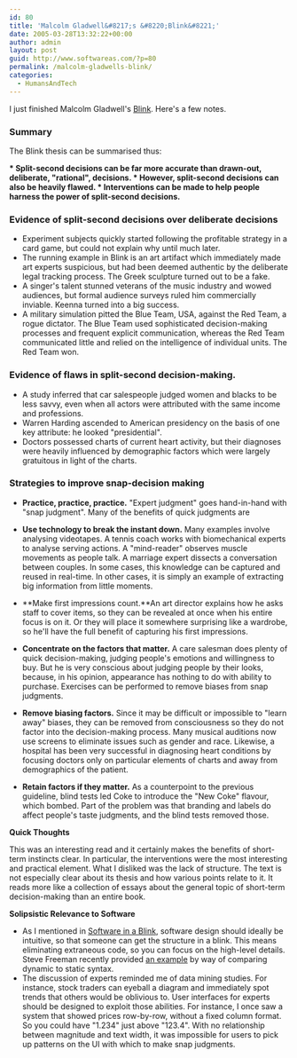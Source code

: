 ```yaml
---
id: 80
title: 'Malcolm Gladwell&#8217;s &#8220;Blink&#8221;'
date: 2005-03-28T13:32:22+00:00
author: admin
layout: post
guid: http://www.softwareas.com/?p=80
permalink: /malcolm-gladwells-blink/
categories:
  - HumansAndTech
---
```

I just finished Malcolm Gladwell's [Blink](http://www.gladwell.com/blink/). Here's a few notes.

<h3>Summary</h3>

The Blink thesis can be summarised thus:

<b>
* Split-second decisions can be far more accurate than drawn-out, deliberate, "rational", decisions.
* However, split-second decisions can also be heavily flawed.
* Interventions can be made to help people harness the power of split-second decisions.
</b>

<h3>Evidence of split-second decisions over deliberate decisions</h3>

* Experiment subjects quickly started following the profitable strategy in a card game, but could not explain why until much later.
* The running example in Blink is an art artifact which immediately made art experts suspicious, but had been deemed authentic by the deliberate legal tracking process. The Greek sculpture turned out to be a fake.
* A singer's talent stunned veterans of the music industry and wowed audiences, but formal audience surveys ruled him commercially inviable. Keenna turned into a big success.
* A military simulation pitted the Blue Team, USA, against the Red Team, a rogue dictator. The Blue Team used sophisticated decision-making processes and frequent explicit communication, whereas the Red Team communicated little and relied on the intelligence of individual units. The Red Team won.

<h3>Evidence of flaws in split-second decision-making.</h3>

* A study inferred that car salespeople judged women and blacks to be less savvy, even when all actors were attributed with the same income and professions.
* Warren Harding ascended to American presidency on the basis of one key attribute: he looked "presidential".
* Doctors possessed charts of current heart activity, but their diagnoses were heavily influenced by demographic factors which were largely gratuitous in light of the charts.

<h3>Strategies to improve snap-decision making</h3>

* **Practice, practice, practice.** "Expert judgment" goes hand-in-hand with "snap judgment". Many of the benefits of quick judgments are

* **Use technology to break the instant down.** Many examples involve analysing videotapes. A tennis coach works with biomechanical experts to analyse serving actions. A "mind-reader" observes muscle movements as people talk. A marriage expert dissects a conversation between couples. In some cases, this knowledge can be captured and reused in real-time. In other cases, it is simply an example of extracting big information from little moments.

* **Make first impressions count.**An art director explains how he asks staff to cover items, so they can be revealed at once when his entire focus is on it. Or they will place it somewhere surprising like a wardrobe, so he'll have the full benefit of capturing his first impressions.

* **Concentrate on the factors that matter.** A care salesman does plenty of quick decision-making, judging people's emotions and willingness to buy. But he is very conscious about judging people by their looks, because, in his opinion, appearance has nothing to do with ability to purchase. Exercises can be performed to remove biases from snap judgments.

* **Remove biasing factors.** Since it may be difficult or impossible to "learn away" biases, they can be removed from consciousness so they do not factor into the decision-making process. Many musical auditions now use screens to eliminate issues such as gender and race. Likewise, a hospital has been very successful in diagnosing heart conditions by focusing doctors only on particular elements of charts and away from demographics of the patient.

* **Retain factors if they matter.** As a counterpoint to the previous guideline, blind tests led Coke to introduce the "New Coke" flavour, which bombed. Part of the problem was that branding and labels do affect people's taste judgments, and the blind tests removed those.

**Quick Thoughts**

This was an interesting read and it certainly makes the benefits of short-term instincts clear. In particular, the interventions were the most interesting and practical element. What I disliked was the lack of structure. The text is not especially clear about its thesis and how various points relate to it. It reads more like a collection of essays about the general topic of short-term decision-making than an entire book.

**Solipsistic Relevance to Software**

* As I mentioned in [Software in a Blink](http://www.softwareas.com/index.php?p=65), software design should ideally be intuitive, so that someone can get the structure in a blink. This means eliminating extraneous code, so you can focus on the high-level details. Steve Freeman recently provided [an example](http://stevef.truemesh.com/archives/000500.html) by way of comparing dynamic to static syntax.
* The discussion of experts reminded me of data mining studies. For instance, stock traders can eyeball a diagram and immediately spot trends that others would be oblivious to. User interfaces for experts should be designed to exploit those abilities. For instance, I once saw a system that showed prices row-by-row, without a fixed column format. So you could have "1.234" just above "123.4". With no relationship between magnitude and text width, it was impossible for users to pick up patterns on the UI with which to make snap judgments.